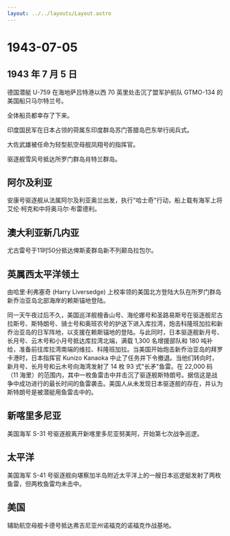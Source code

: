 ```yaml
---
layout: ../../layouts/Layout.astro
---
```


# 1943-07-05

## 1943 年 7 月 5 日

德国潜艇 U-759 在海地萨吕特港以西 70 英里处击沉了盟军护航队 GTMO-134
的美国船只马尔特兰号。

全体船员都幸存了下来。

印度国民军在日本占领的荷属东印度群岛苏门答腊岛巴东举行阅兵式。

大佐武雄被任命为轻型航空母舰凤翔号的指挥官。

驱逐舰雪风号抵达所罗门群岛肖特兰群岛。

## 阿尔及利亚

安康号驱逐舰从法属阿尔及利亚奥兰出发，执行"哈士奇"行动，船上载有海军上将艾伦·柯克和中将奥马尔·布雷德利。

## 澳大利亚新几内亚

尤古雷号于11时50分抵达俾斯麦群岛新不列颠岛拉包尔。

## 英属西太平洋领土

由哈里·利弗塞奇 (Harry Liversedge)
上校率领的美国北方登陆大队在所罗门群岛新乔治亚岛北部海岸的赖斯锚地登陆。

同一天午夜过后不久，美国巡洋舰檀香山号、海伦娜号和圣路易斯号在驱逐舰尼古拉斯号、斯特朗号、骑士号和奥班农号的护送下进入库拉湾，炮击科隆班加拉和新乔治亚岛的日军阵地，以支援在赖斯锚地的登陆。与此同时，日本驱逐舰新月号、长月号、云木号和小月号抵达库拉湾北端，满载
1,300 名增援部队和 180
吨补给，准备前往库拉湾南端的维拉、科隆班加拉。当美国开始炮击新乔治亚岛的拜罗卡港时，日本指挥官
Kunizo Kanaoka
中止了任务并下令撤退。当他们转向时，新月号、长月号和云木号向海湾发射了
14 枚 93 式"长矛"鱼雷。在 22,000 码（11
海里）的范围内，其中一枚鱼雷击中并击沉了驱逐舰斯特朗号。据信这是战争中成功进行的最长时间的鱼雷袭击。美国人从未发现日本驱逐舰的存在，并认为斯特朗号是被潜艇用鱼雷击中的。

## 新喀里多尼亚

美国海军 S-31 号驱逐舰离开新喀里多尼亚努美阿，开始第七次战争巡逻。

## 太平洋

美国海军 S-41
号驱逐舰向堪察加半岛附近太平洋上的一艘日本巡逻艇发射了两枚鱼雷，但两枚鱼雷均未击中。

## 美国

辅助航空母舰卡德号抵达弗吉尼亚州诺福克的诺福克作战基地。